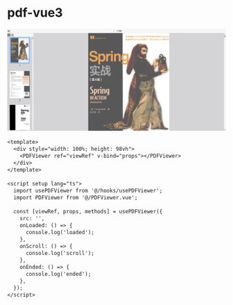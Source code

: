 # pdf-vue3

![Image text](https://raw.githubusercontent.com/lzfgit-byte/pdf-vue3/main/public/img_2.png)
```vue
<template>
  <div style="width: 100%; height: 98vh">
    <PDFViewer ref="viewRef" v-bind="props"></PDFViewer>
  </div>
</template>

<script setup lang="ts">
  import usePDFViewer from '@/hooks/usePDFViewer';
  import PDFViewer from '@/PDFViewer.vue';

  const [viewRef, props, methods] = usePDFViewer({
    src: '',
    onLoaded: () => {
      console.log('loaded');
    },
    onScroll: () => {
      console.log('scroll');
    },
    onEnded: () => {
      console.log('ended');
    },
  });
</script>

```
